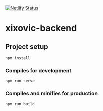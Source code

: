 [![Netlify Status](https://api.netlify.com/api/v1/badges/ccd444c9-4f7f-4a42-8618-6feaf483cae2/deploy-status)](https://app.netlify.com/sites/xixovic-api/deploys)

# xixovic-backend

## Project setup
```
npm install
```

### Compiles for development
```
npm run serve
```

### Compiles and minifies for production
```
npm run build
```

